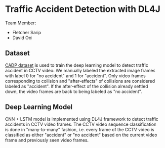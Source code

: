 # Traffic Accident Detection with DL4J

Team Member:
- Fletcher Sarip
- David Ooi

## Dataset
[CADP dataset](https://ankitshah009.github.io/accident_forecasting_traffic_camera) is used to train the deep learning model to detect traffic accident in CCTV video. We manually labeled the extracted image frames with label 0 for "no accident" and 1 for "accident". Only video frames corresponding to collision and "after-effects" of collisions are considered labeled as "accident". If the after-effect of the collision already settled down, the video frames are back to being labeled as "no accident".

## Deep Learning Model
CNN + LSTM model is implemented using DL4J framework to detect traffic accidents in CCTV video frames.
The CCTV video sequence classification is done in "many-to-many" fashion, i.e. every frame of the CCTV video is classified as either "accident" or "no accident" based on the current video frame and previously seen video frames.
